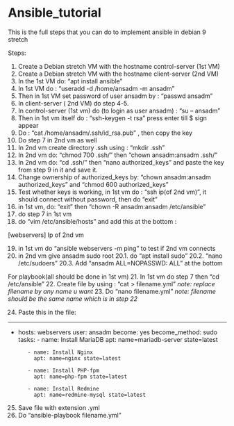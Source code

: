 # Ansible_tutorial
This is the full steps that you can do to implement ansible in debian 9 stretch

Steps:

1.	Create a Debian stretch VM with the hostname control-server (1st VM)
2.	Create a Debian stretch VM with the hostname client-server (2nd VM)
3.	In the 1st VM do: “apt install ansible”
4.	In 1st VM do : “useradd -d /home/ansadm -m ansadm”
5.	Then in 1st VM set password of user ansadm by : “passwd ansadm”
6.	In client-server ( 2nd VM) do step 4-5.
7.	In control-server (1st vm) do (to login as user ansadm) : “su – ansadm” 
8.	Then in 1st vm itself do : “ssh-keygen -t rsa” press enter till $ sign appear
9.	Do : “cat /home/ansadm/.ssh/id_rsa.pub” , then copy the key
10.	Do step 7 in 2nd vm as well
11.	In 2nd vm create directory .ssh using : “mkdir .ssh”
12.	In 2nd vm do: “chmod 700 .ssh/” then “chown ansadm:ansadm .ssh/”
13.	In 2nd vm do: “cd .ssh/” then “nano authorized_keys” and paste the key from step 9 in it and save it.
14.	Change ownership of authorized_keys by: “chown ansadm:ansadm authorized_keys” and “chmod 600 authorized_keys”
15.	Test whether keys is working, in 1st vm do : “ssh ip(of 2nd vm)”, it should connect without password, then do “exit”
16.	in 1st vm, do: “exit” then “chown -R ansadm:ansadm /etc/ansible”
17.	do step 7 in 1st vm
18.	do “vim /etc/ansible/hosts” and add this at the bottom :

[webservers]
Ip of 2nd vm

19.	in 1st vm do “ansible webservers -m ping” to test if 2nd vm connects
20.	in 2nd vm give ansadm sudo root
20.1.	do “apt install sudo”
20.2.	“nano /etc/sudoers”
20.3.	Add “ansadm ALL=NOPASSWD: ALL” at the bottom


For playbook(all should be done in 1st vm)
21.	In 1st vm do step 7 then “cd /etc/ansible”
22.	Create file by using : “cat > filename.yml” *note: replace filename by any name u want*
23.	Do “nano filename.yml” *note: filename should be the same name which is in step 22*



24.	Paste this in the file:

---
- hosts: webservers
  user: ansadm
  become: yes
  become_method: sudo
  tasks:
         - name: Install MariaDB
           apt: name=mariadb-server state=latest

         - name: Install Nginx
           apt: name=nginx state=latest

         - name: Install PHP-fpm
           apt: name=php-fpm state=latest

         - name: Install Redmine
           apt: name=redmine-mysql state=latest

25.	Save file with extension .yml
26.	Do “ansible-playbook filename.yml”
